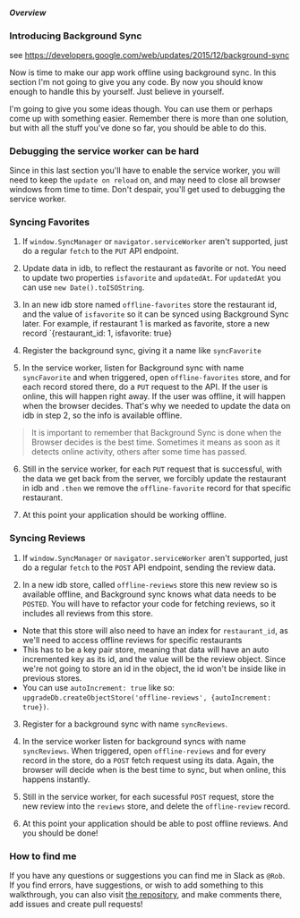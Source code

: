 #### _Overview_

### Introducing Background Sync

see https://developers.google.com/web/updates/2015/12/background-sync

Now is time to make our app work offline using background sync. In this section I'm not going to give you any code. By now you should know enough to handle this by yourself. Just believe in yourself.

I'm going to give you some ideas though. You can use them or perhaps come up with something easier. Remember there is more than one solution, but with all the stuff you've done so far, you should be able to do this.

### Debugging the service worker can be hard

Since in this last section you'll have to enable the service worker, you will need to keep the `update on reload` on, and may need to close all browser windows from time to time. Don't despair, you'll get used to debugging the service worker.

### Syncing Favorites

1. If `window.SyncManager` or `navigator.serviceWorker` aren't supported, just do a regular `fetch` to the `PUT` API endpoint.

2. Update data in idb, to reflect the restaurant as favorite or not. You need to update two properties `isfavorite` and `updatedAt`. For `updatedAt` you can use `new Date().toISOString`.

3. In an new idb store named `offline-favorites` store the restaurant id, and the value of `isfavorite` so it can be synced using Background Sync later. For example, if restaurant 1 is marked as favorite, store a new record `{restaurant_id: 1, isfavorite: true}

4. Register the background sync, giving it a name like `syncFavorite`

5. In the service worker, listen for Background sync with name `syncFavorite` and when triggered, open `offline-favorites` store, and for each record stored there, do a `PUT` request to the API. If the user is online, this will happen right away. If the user was offline, it will happen when the browser decides. That's why we needed to update the data on idb in step 2, so the info is available offline.
> It is important to remember that Background Sync is done when the Browser decides is the best time. Sometimes it means as soon as it detects online activity, others after some time has passed.

6. Still in the service worker, for each `PUT` request that is successful, with the data we get back from the server, we forcibly update the restaurant in idb and `.then` we remove the `offline-favorite` record for that specific restaurant.

7. At this point your application should be working offline.

### Syncing Reviews

1.  If `window.SyncManager` or `navigator.serviceWorker` aren't supported, just do a regular `fetch` to the `POST` API endpoint, sending the review data.

2. In a new idb store, called `offline-reviews` store this new review so is available offline, and Background sync knows what data needs to be `POSTED`. You will have to refactor your code for fetching reviews, so it includes all reviews from this store. 
  * Note that this store will also need to have an index for `restaurant_id`, as we'll need to access offline reviews for specific restaurants
  * This has to be a key pair store, meaning that data will have an auto incremented key as its id, and the value will be the review object. Since we're not going to store an id in the object, the id won't be inside like in previous stores.
  * You can use `autoIncrement: true` like so: `upgradeDb.createObjectStore('offline-reviews', {autoIncrement: true})`. 

3. Register for a background sync with name `syncReviews`.

4. In the service worker listen for background syncs with name `syncReviews`. When triggered, open `offline-reviews` and for every record in the store, do a `POST` fetch request using its data. Again, the browser will decide when is the best time to sync, but when online, this happens instantly.

5. Still in the service worker, for each sucessful `POST` request, store the new review into the `reviews` store, and delete the `offline-review` record.

6. At this point your application should be able to post offline reviews. And you should be done!

### How to find me

If you have any questions or suggestions you can find me in Slack as `@Rob`. If you find errors, have suggestions, or wish to add something to this walkthrough, you can also visit [the repository](https://github.com/rob4abcba/mws-walkthrough), and make comments there, add issues and create pull requests!
